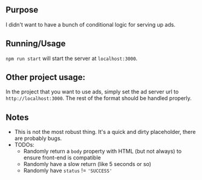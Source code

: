 ## Purpose

I didn't want to have a bunch of conditional logic for serving up ads.

## Running/Usage

`npm run start` will start the server at `localhost:3000`.

## Other project usage:

In the project that you want to use ads, simply set the ad server url to `http://localhost:3000`. The rest of the format should be handled properly.

## Notes

- This is not the most robust thing. It's a quick and dirty placeholder, there are probably bugs.
- TODOs:
  - Randomly return a `body` property with HTML (but not always) to ensure front-end is compatible
  - Randomly have a slow return (like 5 seconds or so)
  - Randomly have `status` != `'SUCCESS'`
